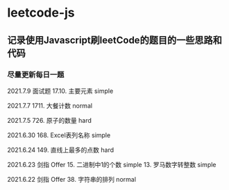 # leetcode-js

## 记录使用Javascript刷leetCode的题目的一些思路和代码

### 尽量更新每日一题

2021.7.9
面试题 17.10. 主要元素 simple

2021.7.7
1711. 大餐计数 normal

2021.7.5
726. 原子的数量 hard

2021.6.30
168. Excel表列名称 simple

2021.6.24
149. 直线上最多的点数 hard

2021.6.23
剑指 Offer 15. 二进制中1的个数 simple
13. 罗马数字转整数 simple

2021.6.22
剑指 Offer 38. 字符串的排列 normal

